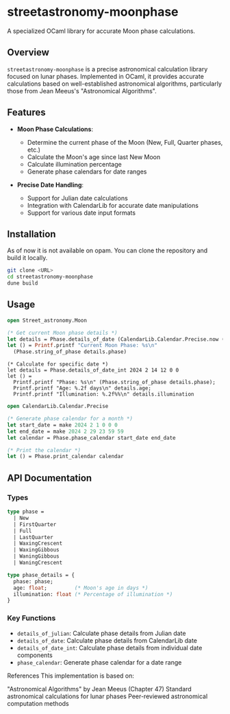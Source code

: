 # streetastronomy-moonphase

A specialized OCaml library for accurate Moon phase calculations.

## Overview

`streetastronomy-moonphase` is a precise astronomical calculation library focused on lunar phases. Implemented in OCaml, it provides accurate calculations based on well-established astronomical algorithms, particularly those from Jean Meeus's "Astronomical Algorithms".

## Features

- **Moon Phase Calculations**:
  - Determine the current phase of the Moon (New, Full, Quarter phases, etc.)
  - Calculate the Moon's age since last New Moon
  - Calculate illumination percentage
  - Generate phase calendars for date ranges

- **Precise Date Handling**:
  - Support for Julian date calculations
  - Integration with CalendarLib for accurate date manipulations
  - Support for various date input formats

## Installation

As of now it is not available on opam. You can clone the repository and build it locally.

```sh
git clone <URL>
cd streetastronomy-moonphase
dune build
```

## Usage

```ocaml
open Street_astronomy.Moon

(* Get current Moon phase details *)
let details = Phase.details_of_date (CalendarLib.Calendar.Precise.now ())
let () = Printf.printf "Current Moon Phase: %s\n"
  (Phase.string_of_phase details.phase)
```

```ocalm
(* Calculate for specific date *)
let details = Phase.details_of_date_int 2024 2 14 12 0 0
let () =
  Printf.printf "Phase: %s\n" (Phase.string_of_phase details.phase);
  Printf.printf "Age: %.2f days\n" details.age;
  Printf.printf "Illumination: %.2f%%\n" details.illumination
```

```ocaml
open CalendarLib.Calendar.Precise

(* Generate phase calendar for a month *)
let start_date = make 2024 2 1 0 0 0
let end_date = make 2024 2 29 23 59 59
let calendar = Phase.phase_calendar start_date end_date

(* Print the calendar *)
let () = Phase.print_calendar calendar
```

## API Documentation

### Types
```ocaml
type phase =
  | New
  | FirstQuarter
  | Full
  | LastQuarter
  | WaxingCrescent
  | WaxingGibbous
  | WaningGibbous
  | WaningCrescent

type phase_details = {
  phase: phase;
  age: float;         (* Moon's age in days *)
  illumination: float (* Percentage of illumination *)
}
```

### Key Functions

* `details_of_julian`: Calculate phase details from Julian date
* `details_of_date`: Calculate phase details from CalendarLib date
* `details_of_date_int`: Calculate phase details from individual date components
* `phase_calendar`: Generate phase calendar for a date range

References
This implementation is based on:

"Astronomical Algorithms" by Jean Meeus (Chapter 47)
Standard astronomical calculations for lunar phases
Peer-reviewed astronomical computation methods
